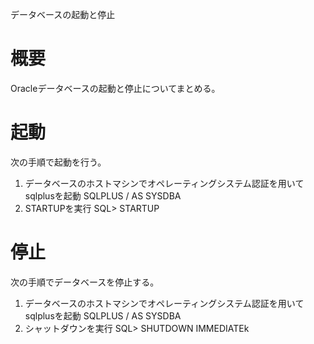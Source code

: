 データベースの起動と停止

# 概要
Oracleデータベースの起動と停止についてまとめる。

# 起動
次の手順で起動を行う。
1. データベースのホストマシンでオペレーティングシステム認証を用いてsqlplusを起動
    SQLPLUS / AS SYSDBA
2. STARTUPを実行
    SQL> STARTUP

# 停止
次の手順でデータベースを停止する。
1. データベースのホストマシンでオペレーティングシステム認証を用いてsqlplusを起動
    SQLPLUS / AS SYSDBA
2. シャットダウンを実行
    SQL> SHUTDOWN IMMEDIATEk
